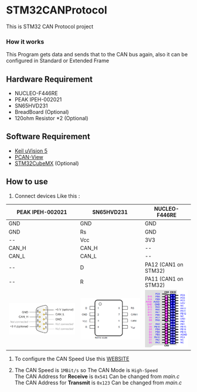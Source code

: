# STM32CANProtocol
This is STM32 CAN Protocol project
### How it works
This Program gets data and sends that to the CAN bus again, also it can be configured in Standard or Extended Frame
## Hardware Requirement
* NUCLEO-F446RE
* PEAK IPEH-002021
* SN65HVD231
* BreadBoard (Optional)
* 120ohm Resistor *2 (Optional)
## Software Requirement
* [Keil uVision 5](https://www.keil.com/download/)
* [PCAN-View](&[default]/../Docs/pcanview.zip)
* [STM32CubeMX](https://www.st.com/en/development-tools/stm32cubemx.html) (Optional)

## How to use
1. Connect devices Like this :
   
PEAK IPEH-002021 | SN65HVD231 | NUCLEO-F446RE
--- | --- | ---
GND | GND | GND
GND | Rs | GND
-- | Vcc | 3V3
CAN_H | CAN_H | --
CAN_L | CAN_L | --
-- | D | PA12 (CAN1 on STM32)
-- | R | PA11 (CAN1 on STM32) 
![PEAK IPEH-002021]($[default]/../Docs/USBtoCANPin.png) | ![SN65HVD231]($[default]/../Docs/SN65HVD231Pin.png) | ![NUCLEO-F446RE]($[default]/../Docs/NUCLEOF446REPin.png)

1. To configure the CAN Speed Use this [WEBSITE](http://www.bittiming.can-wiki.info/)

2. The CAN Speed is `1MBit/s` so The CAN Mode is `High-Speed` \
   The CAN Address for **Receive** is `0x541`    Can be changed from *main.c*\
   The CAN Address for **Transmit** is `0x123`   Can be changed from *main.c*
